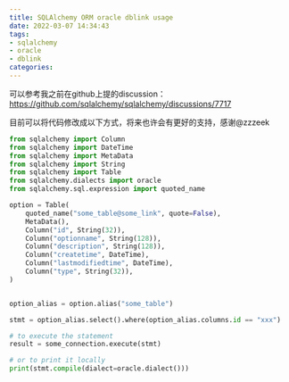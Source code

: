 ```yaml
---
title: SQLAlchemy ORM oracle dblink usage
date: 2022-03-07 14:34:43
tags:
- sqlalchemy
- oracle
- dblink
categories:
---
```


可以参考我之前在github上提的discussion： https://github.com/sqlalchemy/sqlalchemy/discussions/7717

目前可以将代码修改成以下方式，将来也许会有更好的支持，感谢@zzzeek

```python
from sqlalchemy import Column
from sqlalchemy import DateTime
from sqlalchemy import MetaData
from sqlalchemy import String
from sqlalchemy import Table
from sqlalchemy.dialects import oracle
from sqlalchemy.sql.expression import quoted_name

option = Table(
    quoted_name("some_table@some_link", quote=False),
    MetaData(),
    Column("id", String(32)),
    Column("optionname", String(128)),
    Column("description", String(128)),
    Column("createtime", DateTime),
    Column("lastmodifiedtime", DateTime),
    Column("type", String(32)),
)


option_alias = option.alias("some_table")

stmt = option_alias.select().where(option_alias.columns.id == "xxx")

# to execute the statement
result = some_connection.execute(stmt)

# or to print it locally
print(stmt.compile(dialect=oracle.dialect()))
```


